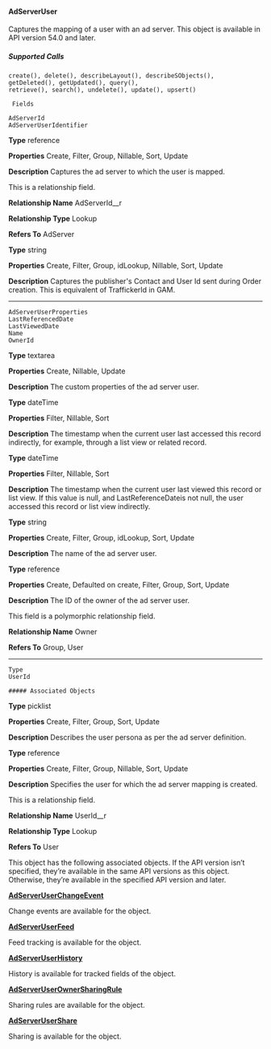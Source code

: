 #### AdServerUser

Captures the mapping of a user with an ad server. This object is available in API version 54.0 and later.

##### Supported Calls
```
create(), delete(), describeLayout(), describeSObjects(), getDeleted(), getUpdated(), query(),
retrieve(), search(), undelete(), update(), upsert()

 Fields

```
```
AdServerId
AdServerUserIdentifier

```

**Type**
reference

**Properties**
Create, Filter, Group, Nillable, Sort, Update

**Description**
Captures the ad server to which the user is mapped.

This is a relationship field.

**Relationship Name**
AdServerId__r

**Relationship Type**
Lookup

**Refers To**
AdServer

**Type**
string

**Properties**
Create, Filter, Group, idLookup, Nillable, Sort, Update

**Description**
Captures the publisher's Contact and User Id sent during Order creation. This is equivalent
of TraffickerId in GAM.


-----

```
AdServerUserProperties
LastReferencedDate
LastViewedDate
Name
OwnerId

```

**Type**
textarea

**Properties**
Create, Nillable, Update

**Description**
The custom properties of the ad server user.

**Type**
dateTime

**Properties**
Filter, Nillable, Sort

**Description**
The timestamp when the current user last accessed this record indirectly, for example, through
a list view or related record.

**Type**
dateTime

**Properties**
Filter, Nillable, Sort

**Description**
The timestamp when the current user last viewed this record or list view. If this value is null,
and LastReferenceDateis not null, the user accessed this record or list view indirectly.

**Type**
string

**Properties**
Create, Filter, Group, idLookup, Sort, Update

**Description**
The name of the ad server user.

**Type**
reference

**Properties**
Create, Defaulted on create, Filter, Group, Sort, Update

**Description**
The ID of the owner of the ad server user.

This field is a polymorphic relationship field.

**Relationship Name**
Owner

**Refers To**
Group, User


-----

```
Type
UserId

##### Associated Objects

```

**Type**
picklist

**Properties**
Create, Filter, Group, Sort, Update

**Description**
Describes the user persona as per the ad server definition.

**Type**
reference

**Properties**
Create, Filter, Group, Nillable, Sort, Update

**Description**
Specifies the user for which the ad server mapping is created.

This is a relationship field.

**Relationship Name**
UserId__r

**Relationship Type**
Lookup

**Refers To**
User


This object has the following associated objects. If the API version isn’t specified, they’re available in the same API versions as this object.
Otherwise, they’re available in the specified API version and later.

**[AdServerUserChangeEvent](https://developer.salesforce.com/docs/atlas.en-us.254.0.object_reference.meta/object_reference/sforce_api_associated_objects_change_event.htm)**

Change events are available for the object.

**[AdServerUserFeed](https://developer.salesforce.com/docs/atlas.en-us.254.0.object_reference.meta/object_reference/sforce_api_associated_objects_feed.htm)**

Feed tracking is available for the object.

**[AdServerUserHistory](https://developer.salesforce.com/docs/atlas.en-us.254.0.industries_reference.meta/industries_reference/sforce_api_associated_objects_history.htm)**

History is available for tracked fields of the object.

**[AdServerUserOwnerSharingRule](https://developer.salesforce.com/docs/atlas.en-us.254.0.industries_reference.meta/industries_reference/sforce_api_associated_objects_ownersharingrule.htm)**

Sharing rules are available for the object.

**[AdServerUserShare](https://developer.salesforce.com/docs/atlas.en-us.254.0.industries_reference.meta/industries_reference/sforce_api_associated_objects_share.htm)**

Sharing is available for the object.
